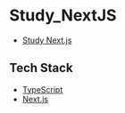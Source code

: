 # Study_NextJS

+ [Study Next.js](https://violet-lilac.notion.site/Next-js-5c6153ac96bc492caa9fae71cd15833a)


## Tech Stack
+ [TypeScript](https://www.typescriptlang.org/)
+ [Next.js](https://nextjs.org/)

